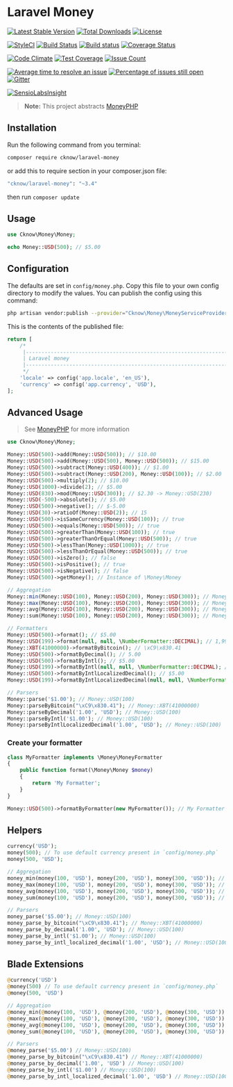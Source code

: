 # Laravel Money

[![Latest Stable Version](https://poser.pugx.org/cknow/laravel-money/version)](https://packagist.org/packages/cknow/laravel-money)
[![Total Downloads](https://poser.pugx.org/cknow/laravel-money/downloads)](https://packagist.org/packages/cknow/laravel-money)
[![License](https://poser.pugx.org/cknow/laravel-money/license)](https://packagist.org/packages/cknow/laravel-money)

[![StyleCI](https://styleci.io/repos/40018123/shield?style=flat)](https://styleci.io/repos/40018123)
[![Build Status](https://travis-ci.org/cknow/laravel-money.svg?branch=master)](https://travis-ci.org/cknow/laravel-money)
[![Build status](https://ci.appveyor.com/api/projects/status/7c0elm504qk99dsh/branch/master?svg=true)](https://ci.appveyor.com/project/cknow/laravel-money/branch/master)
[![Coverage Status](https://coveralls.io/repos/github/cknow/laravel-money/badge.svg?branch=master)](https://coveralls.io/github/cknow/laravel-money?branch=master)

[![Code Climate](https://codeclimate.com/github/cknow/laravel-money/badges/gpa.svg)](https://codeclimate.com/github/cknow/laravel-money)
[![Test Coverage](https://codeclimate.com/github/cknow/laravel-money/badges/coverage.svg)](https://codeclimate.com/github/cknow/laravel-money/coverage)
[![Issue Count](https://codeclimate.com/github/cknow/laravel-money/badges/issue_count.svg)](https://codeclimate.com/github/cknow/laravel-money)

[![Average time to resolve an issue](http://isitmaintained.com/badge/resolution/cknow/laravel-money.svg)](http://isitmaintained.com/project/cknow/laravel-money)
[![Percentage of issues still open](http://isitmaintained.com/badge/open/cknow/laravel-money.svg)](http://isitmaintained.com/project/cknow/laravel-money)
[![Gitter](https://badges.gitter.im/cknow/laravel-money.svg)](https://gitter.im/cknow/laravel-money?utm_source=badge&utm_medium=badge&utm_campaign=pr-badge)

[![SensioLabsInsight](https://insight.sensiolabs.com/projects/a56211b8-224f-4345-bca7-4de0ddd40727/big.png)](https://insight.sensiolabs.com/projects/a56211b8-224f-4345-bca7-4de0ddd40727)

> **Note:** This project abstracts [MoneyPHP](http://moneyphp.org/)

## Installation

Run the following command from you terminal:

```bash
composer require cknow/laravel-money
```

or add this to require section in your composer.json file:

```bash
"cknow/laravel-money": "~3.4"
```

then run ```composer update```

## Usage

```php
use Cknow\Money\Money;

echo Money::USD(500); // $5.00
```

## Configuration

The defaults are set in `config/money.php`. Copy this file to your own config directory to modify the values. You can publish the config using this command:

```bash
php artisan vendor:publish --provider="Cknow\Money\MoneyServiceProvider"
```

This is the contents of the published file:

```php
return [
    /*
     |--------------------------------------------------------------------------
     | Laravel money
     |--------------------------------------------------------------------------
     */
    'locale' => config('app.locale', 'en_US'),
    'currency' => config('app.currency', 'USD'),
];

```
## Advanced Usage

> See [MoneyPHP](http://moneyphp.org/) for more information

```php
use Cknow\Money\Money;

Money::USD(500)->add(Money::USD(500)); // $10.00
Money::USD(500)->add(Money::USD(500), Money::USD(500)); // $15.00
Money::USD(500)->subtract(Money::USD(400)); // $1.00
Money::USD(500)->subtract(Money::USD(200), Money::USD(100)); // $2.00
Money::USD(500)->multiply(2); // $10.00
Money::USD(1000)->divide(2); // $5.00
Money::USD(830)->mod(Money::USD(300)); // $2.30 -> Money::USD(230)
Money::USD(-500)->absolute(); // $5.00
Money::USD(500)->negative(); // $-5.00
Money::USD(30)->ratioOf(Money::USD(2)); // 15
Money::USD(500)->isSameCurrency(Money::USD(100)); // true
Money::USD(500)->equals(Money::USD(500)); // true
Money::USD(500)->greaterThan(Money::USD(100)); // true
Money::USD(500)->greaterThanOrEqual(Money::USD(500)); // true
Money::USD(500)->lessThan(Money::USD(1000)); // true
Money::USD(500)->lessThanOrEqual(Money::USD(500)); // true
Money::USD(500)->isZero(); // false
Money::USD(500)->isPositive(); // true
Money::USD(500)->isNegative(); // false
Money::USD(500)->getMoney(); // Instance of \Money\Money

// Aggregation
Money::min(Money::USD(100), Money::USD(200), Money::USD(300)); // Money::USD(100)
Money::max(Money::USD(100), Money::USD(200), Money::USD(300)); // Money::USD(300)
Money::avg(Money::USD(100), Money::USD(200), Money::USD(300)); // Money::USD(200)
Money::sum(Money::USD(100), Money::USD(200), Money::USD(300)); // Money::USD(700)

// Formatters
Money::USD(500)->format(); // $5.00
Money::USD(199)->format(null, null, \NumberFormatter::DECIMAL); // 1,99
Money::XBT(41000000)->formatByBitcoin(); // \xC9\x830.41
Money::USD(500)->formatByDecimal(); // 5.00
Money::USD(500)->formatByIntl(); // $5.00
Money::USD(199)->formatByIntl(null, null, \NumberFormatter::DECIMAL); // 1,99
Money::USD(500)->formatByIntlLocalizedDecimal(); // $5.00
Money::USD(199)->formatByIntlLocalizedDecimal(null, null, \NumberFormatter::DECIMAL) // 1.99

// Parsers
Money::parse('$1.00'); // Money::USD(100)
Money::parseByBitcoin("\xC9\x830.41"); // Money::XBT(41000000)
Money::parseByDecimal('1.00', 'USD'); // Money::USD(100)
Money::parseByIntl('$1.00'); // Money::USD(100)
Money::parseByIntlLocalizedDecimal('1.00', 'USD'); // Money::USD(100)
```

### Create your formatter

```php
class MyFormatter implements \Money\MoneyFormatter
{
    public function format(\Money\Money $money)
    {
        return 'My Formatter';
    }
}

Money::USD(500)->formatByFormatter(new MyFormatter()); // My Formatter
```

## Helpers

```php
currency('USD');
money(500); // To use default currency present in `config/money.php`
money(500, 'USD');

// Aggregation
money_min(money(100, 'USD'), money(200, 'USD'), money(300, 'USD')); // Money::USD(100)
money_max(money(100, 'USD'), money(200, 'USD'), money(300, 'USD')); // Money::USD(300)
money_avg(money(100, 'USD'), money(200, 'USD'), money(300, 'USD')); // Money::USD(200)
money_sum(money(100, 'USD'), money(200, 'USD'), money(300, 'USD')); // Money::USD(700)

// Parsers
money_parse('$5.00'); // Money::USD(100)
money_parse_by_bitcoin("\xC9\x830.41"); // Money::XBT(41000000)
money_parse_by_decimal('1.00', 'USD'); // Money::USD(100)
money_parse_by_intl('$1.00'); // Money::USD(100)
money_parse_by_intl_localized_decimal('1.00', 'USD'); // Money::USD(100)
```

## Blade Extensions

```php
@currency('USD')
@money(500) // To use default currency present in `config/money.php`
@money(500, 'USD')

// Aggregation
@money_min(@money(100, 'USD'), @money(200, 'USD'), @money(300, 'USD')) // Money::USD(100)
@money_max(@money(100, 'USD'), @money(200, 'USD'), @money(300, 'USD')) // Money::USD(300)
@money_avg(@money(100, 'USD'), @money(200, 'USD'), @money(300, 'USD')) // Money::USD(200)
@money_sum(@money(100, 'USD'), @money(200, 'USD'), @money(300, 'USD')) // Money::USD(700)

// Parsers
@money_parse('$5.00') // Money::USD(100)
@money_parse_by_bitcoin("\xC9\x830.41") // Money::XBT(41000000)
@money_parse_by_decimal('1.00', 'USD') // Money::USD(100)
@money_parse_by_intl('$1.00') // Money::USD(100)
@money_parse_by_intl_localized_decimal('1.00', 'USD') // Money::USD(100)
```
